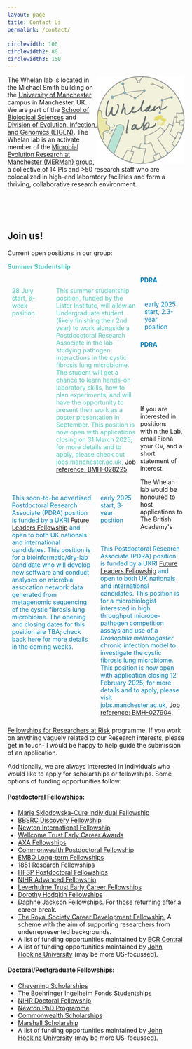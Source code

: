 ```yaml
---
layout: page
title: Contact Us
permalink: /contact/

circlewidth: 100
circlewidth2: 80
circlewidth3: 150
---
```

<head>
<meta name="viewport" content="width=device-width, initial-scale=1">
<style>
* {
  box-sizing: border-box;
}
.col-containter {
  display: table;
  width: 100%;
}

/* Create three equal columns that floats next to each other */
.box1 {
  float: left;
  width: 25%;
  padding: 10px;
  /*height: 300px; /* Should be removed. Only for demonstration */
}
.box2 {
  float: left;
  width: 25%;
  padding: 10px;
}
.box3 {
  float: left;
  width: 50%;
  padding: 10px;

/* Clear floats after the columns */
.row:after {
  content: "";
  display: table;
  clear: both;
}
</style>
</head>


<div id="content">
<img align="right" src="/assets/images/whelanlab-logo.png" alt="drawing" width="200"/>
The Whelan lab is located in the Michael Smith building on the <a href="https://www.manchester.ac.uk/">University of Manchester</a> campus in Manchester, UK. We are part of the <a href="https://www.staffnet.manchester.ac.uk/bmh/about-fbmh/our-structure/schools-and-divisions/sbs/">School of Biological Sciences</a> and <a href="https://www.staffnet.manchester.ac.uk/bmh/about-fbmh/our-structure/schools-and-divisions/sbs/evolution/">Division of Evolution, Infection, and Genomics (EIGEN)</a>. The Whelan lab is an activate member of the <a href="https://sites.manchester.ac.uk/merman/">Microbial Evolution Research at Manchester (MERMan) group</a>, a collective of 14 PIs and >50 research staff who are colocalized in high-end laboratory facilities and form a thriving, collaborative research environment.
<br>
<br>
<br>
<br>
<br>

<h2>Join us!</h2>
<p>Current open positions in our group:</p>
<div class="col-container">
  <div class="box1"><!-- style="background-color:#E8E495;">-->
    <p style="color:#53C8BD"><b>Summer Studentship</b></p>
  </div>
  <div class="box2">
    <p style="color:#53C8BD">28 July start, 6-week position</p>
  </div>
  <div class="box3">
  <p style="color:#53C8BD">This summer studentship position, funded by the Lister Institute, will allow an Undergraduate student (likely finishing their 2nd year) to work alongside a Postdocotoral Research Associate in the lab studying pathogen interactions in the cystic fibrosis lung microbiome. The student will get a chance to learn hands-on laboratory skills, how to plan experiments, and will have the opportunity to present their work as a poster presentation in September. This position is now open with applications closing on 31 March 2025; for more details and to apply, please check out jobs.manchester.ac.uk, <a href="https://www.jobs.manchester.ac.uk/Job/JobDetail?JobId=31764">Job reference: BMH-028225</a>.</p>
  </div>
<!-- #008CEE blue; #2CCDDB light blue; #E1D433 yellow -->
<!--</div>
<br>
<br>
<br>
<br>-->
<!--<div class="col-container">
  <div class="box1"> <!--style="background-color:#A6E1CD;">-->
    <!--<p style="color:#0080BA"><b>PDRA</b></p>
  </div>
  <div class="box2">
    <p style="color:#0080BA">autumn 2024 start, 2-year position</p>
  </div>
  <div class="box3">
    <p style="color:#0080BA">This Postdoctoral Research Associate (PDRA) position is funded by the Academy of Medical Sciences (AMS) <a href="https://acmedsci.ac.uk/grants-and-schemes/grant-schemes/springboard">Springboard award</a> in collaboration with <a href="https://www.mataresearch.com"> Alvaro Mata</a> and open to both UK nationals and international candidates. In this project, the PDRA will use a set of interdisciplinary techniques to establish a hydrogel biofilm model, which they will use to study microbe-pathogen interactions within the cystic fibrosis lung microbiome. This position is now open with applications closing on 20 November 2024; for more details and to apply, please check out jobs.manchester.ac.uk, <a href="https://www.jobs.manchester.ac.uk/Job/JobDetail?JobId=30837">Job reference: BMH-027285</a>.</p>
  </div>
</div>
<br>
<br>
<br>-->
<div class="col-container">
  <div class="box1"><!-- style="background-color:#A6E1CD;">-->
    <p style="color:#0080BA"><b>PDRA</b></p>
  </div>
  <div class="box2">
    <p style="color:#0080BA">early 2025 start, 2.3-year position</p>
  </div>
  <div class="box3">
    <p style="color:#0080BA">This soon-to-be advertised Postdoctoral Research Associate (PDRA) position is funded by a UKRI <a href="https://www.ukri.org/what-we-do/developing-people-and-skills/future-leaders-fellowships/">Future Leaders Fellowship</a> and open to both UK nationals and international candidates. This position is for a bioinformatic/dry-lab candidate who will develop new software and conduct analyses on microbial assocation network data generated from metagenomic sequencing of the cystic fibrosis lung microbiome. The opening and closing dates for this position are TBA; check back here for more details in the coming weeks.</p>
  </div>
</div>
<br>
<br>
<br>
<div class="col-container">
  <div class="box1">
    <p style="color:#0080BA"><b>PDRA</b></p>
  </div>
  <div class="box2">
    <p style="color:#0080BA">early 2025 start, 3-year position</p>
  </div>
  <div class="box3">
    <p style="color:#0080BA">This Postdoctoral Research Associate (PDRA) position is funded by a UKRI <a href="https://www.ukri.org/what-we-do/developing-people-and-skills/future-leaders-fellowships/">Future Leaders Fellowship</a> and open to both UK nationals and international candidates. This position is for a microbiologist interested in high throughput microbe-pathogen competition assays and use of a <i>Drosophila melanogaster</i> chronic infection model to investigate the cystic fibrosis lung microbiome. This position is now open with application closing 12 February 2025; for more details and to apply, please visit jobs.manchester.ac.uk, <a href="https://www.jobs.manchester.ac.uk/Job/JobDetail?isPreview=Yes&jobid=31433&advert=external">Job reference: BMH-027904</a>.</p>
  </div>
</div>
<br>
<br>
<br>
<!--<div class="col-container">
  <div class="box1">
    <p style="color:#008CEE"><b>PhD STUDENTSHIP</b></p>
  </div>
  <div class="box2">
     <p style="color:#008CEE">autumn 2025 start</p>
  </div>
  <div class="box3">
    <p style="color:#008CEE"><a href="https://research.manchester.ac.uk/en/persons/michael.brockhurst">Prof Mike Brockhurst</a> and I are seeking an individual with interest and/or experience in bioinformatics and microbiology to apply for a <a href="https://www.bmh.manchester.ac.uk/study/research/funding-fees/funded-programmes/bicentenary-studentships/">University of Manchester Bicentenary PhD studentship</a> entitled <i>"Understanding the evolution of transmissibility in bacterial pathogens"</i>. In this project, the student will use pangenomics, phylogenetics, and evolutionary analyses to investigate how trasmissible strains of <i>Pseudomonas aeruginosa</i> adapt to the host and whether this adaptation is associated with evolutionary trade-offs. For more information and to apply, please visit <a href="https://www.findaphd.com/phds/project/bicentenary-understanding-the-evolution-of-transmissibility-in-bacterial-pathogens/?p178747">findaphd.com</a>. Application deadline: 10 January 2025.</p>
  </div>
</div>
<br>
<br>
<br>-->
<!--<div class="col-container">
  <div class="box1">
    <p style="color:#008CEE"><b>PhD STUDENTSHIP </b></p>
  </div>
  <div class="box2">
     <p style="color:#008CEE">flexible start date</p>
  </div>
  <div class="box3">
    <p style="color:#008CEE"> We are always interested in hearing from students who are interested in self-funding their PhD studies. The specific research topic and area of interest can be discussed together; however, at the moment we have a bioinformatic-based self-funded PhD studentship project advertised focussed on investigating antimicrobial resistance mechanisms and transmission ability via their genetic associations. In this project, supervised with <a href="https://dannagifford.com">Dr Danna Gifford</a>, the student will use pangenomic and phylogenetic analyses to investigate the genetic associations between known antimicrobial resistance genes and other genetic elements (genes, mutations etc.) within the bacterial genome. For more information and to apply, please visit <a href="https://www.findaphd.com/phds/project/understanding-antimicrobial-resistance-mechanisms-and-transmission-ability-via-their-genetic-associations/?p183237">the findaphd.com advert</a>. There is no fixed application deadline for this studentship. </p>
    <!--<p style="color:#008CEE">As part of the BBSRC North West Doctoral (NWD) Programme in Bioscience <a href="https://www.liverpool.ac.uk/people/jo-fothergill">Prof Jo Fothergill</a>, <a href="https://research.manchester.ac.uk/en/persons/michael.brockhurst">Prof Mike Brockhurst</a>, and I are encouraging applications for a PhD studentship entitled <i>"Understanding how commensal bacteria modulate the virulence of Pseudomonas aeruginosa"</i>. This project is a lab-based project - with some bioinformatic work - that aims to understand how microbes can interact with <i>Pseudomonas aeruginosa</i> to change its pathogenecity. One way that the student will use to explore these questions is via use of a <i>Drosophila melanogaster</i> chronic infection model.  Experience with traditional microbial techniques and/or working with <i>Drosophila melanogaster</i> is an assest. For more information and to apply, please visit <a href="https://www.bmh.manchester.ac.uk/study/research/funding-fees/funded-programmes/bbsrc-nwdp/projects/">the NWD webpage</a> and <a href="https://www.findaphd.com/phds/project/bbsrc-nwd-understanding-how-commensal-bacteria-modulate-the-virulence-of-pseudomonas-aeruginosa/?p180407">findaphd.com</a>. Application deadline: 31 January 2025. </p>-->
  <!--</div>-->
<!--</div>-->
<br>
<br>
<br>
<!--<div class="col-container">
  <div class="box1">
    <p style="color:#008CEE"><b>PhD STUDENTSHIP </b></p>
  </div>
  <div class="box2">
     <p style="color:#008CEE">autumn 2025 start</p>
  </div>
  <div class="box3">
    <p style="color:#008CEE">Funded as part of the Cystic Fibrosis Trust Innovation Hub <a href="https://cf-pulse.com">(CF-PULSE)</a> recently awarded to Prof. Alex Horsley and team, <a href="https://research.manchester.ac.uk/en/persons/michael.brockhurst">Prof Mike Brockhurst</a>, and I are seeking applications for a PhD studentship entitled <i>"Ecological and evolutionary strain-level dynamics of key pathogens in the cystic fibrosis lung microbiome."</i>. This is a lab-based project - with some bioinformatic work - that aims to understand the ecological and evolutionary changes in the lung microbiome that occur during pulmonary exacerbation. In this project, the student will culture sputum samples in collaboration with our clinical colleagues, and isolate a large number of strains in order to produce a CF strain biobank. Then, the student will use our robots/other equipment to conduct high-throughput phenomic assays (e.g., for antimicrobial resistance, secondary metabolite production, swimming, swarming etc.) to quantify evolutionary changes over the course of exacerbation. Finally, we will use genomics to identify the accessory gene content of each organism's pangenome. For more information and information on how to apply, please visit <a href="https://www.findaphd.com/phds/project/ecological-and-evolutionary-strain-level-dynamics-of-key-pathogens-in-the-cystic-fibrosis-lung-microbiome/?p181485">findaphd.com</a>. Please note that this opportunity if only open to UK/home-funded students. Application deadline: 28 February 2025. </p>
  </div>
</div>
<br>
<br>
<br>
<br>-->
<p>If you are interested in positions within the Lab, email Fiona your CV, and a short statement of interest.</p>


<p>The Whelan lab would be honoured to host applications to The British Academy's <a href="https://www.thebritishacademy.ac.uk/news/the-british-academy-and-the-council-for-at-risk-academics-announce-new-fellowships-for-researchers-at-risk/">Fellowships for Researchers at Risk</a> programme. If you work on anything vaguely related to our Research interests, please get in touch- I would be happy to help guide the submission of an application.</p>

<p>Additionally, we are always interested in individuals who would like to apply for scholarships or fellowships. Some options of funding opportunities follow:</p>

<h4>Postdoctoral Fellowships:</h4>
<ul>
  <li><a href="https://ec.europa.eu/info/funding-tenders/opportunities/portal/screen/opportunities/topic-details/horizon-msca-2021-pf-01-01;callCode=null;freeTextSearchKeyword=;matchWholeText=true;typeCodes=0,1,2;statusCodes=31094501,31094502,31094503;programmePeriod=2021%20-%202027;programCcm2Id=43108390;programDivisionCode=43108473;focusAreaCode=null;destination=null;mission=null;geographicalZonesCode=null;programmeDivisionProspect=null;startDateLte=null;startDateGte=null;crossCuttingPriorityCode=null;cpvCode=null;performanceOfDelivery=null;sortQuery=sortStatus;orderBy=asc;onlyTenders=false;topicListKey=topicSearchTablePageState">Marie Sklodowska-Cure Individual Fellowship</a></li>
  <li><a href="https://www.ukri.org/opportunity/bbsrc-discovery-fellowships-2022/?utm_medium=email&utm_source=govdelivery">BBSRC Discovery Fellowship</a></li>
  <li><a href="https://royalsociety.org/grants-schemes-awards/grants/newton-international/">Newton International Fellowship</a></li>
  <li><a href="https://wellcome.org/grant-funding/schemes/early-career-awards">Wellcome Trust Early Career Awards</a></li>
  <li><a href="https://www.axa-research.org/en/page/AXA-Fellowships">AXA Fellowships</a></li>
  <li><a href="https://cscuk.fcdo.gov.uk/scholarships/commonwealth-professional-fellowships/">Commonwealth Postdoctoral Fellowship</a></li>
  <li><a href="https://www.embo.org/funding/fellowships-grants-and-career-support/postdoctoral-fellowships/">EMBO Long-term Fellowships</a></li>
  <li><a href="https://royalcommission1851.org/fellowships/research-fellowships">1851 Research Fellowships</a></li>
  <li><a href="https://www.hfsp.org/funding/hfsp-funding/postdoctoral-fellowships">HFSP Postdoctoral Fellowships</a></li>
  <li><a href="https://www.nihr.ac.uk/explore-nihr/academy-programmes/fellowship-programme.htm#three">NIHR Advanced Fellowship</a></li>
  <li><a href="https://www.leverhulme.ac.uk/early-career-fellowships">Leverhulme Trust Early Career Fellowships</a></li>
  <li><a href="https://royalsociety.org/grants-schemes-awards/grants/dorothy-hodgkin-fellowship/">Dorothy Hodgkin Fellowships</a></li>
  <li><a href="https://www.ukri.org/opportunity/daphne-jackson-fellowship/">Daphne Jackson Fellowships.</a> For those returning after a career break.</li>
  <li><a href="https://royalsociety.org/grants-schemes-awards/grants/career-development-fellowship/">The Royal Society Career Development Fellowship.</a> A scheme with the aim of supporting researchers from underrepresented backgrounds.</li>
  <li>A list of funding opportunities maintained by <a href="https://ecrcentral.org/fundings">ECR Central</a></li>
  <li>A list of funding opportunities maintained by <a href="https://research.jhu.edu/rdt/funding-opportunities/postdoctoral/">John Hopkins University</a> (may be more US-focussed).</li>
</ul>

<h4>Doctoral/Postgraduate Fellowships:</h4>
<ul>
  <li><a href="https://www.chevening.org/">Chevening Scholarships</a></li>
  <li><a href="https://www.bifonds.de/fellowships-grants/phd-fellowships/who-can-apply-phd.html">The Boehringer Ingelheim Fonds Studentships</a></li>
  <li><a href="https://www.nihr.ac.uk/explore-nihr/academy-programmes/fellowship-programme.htm#two">NIHR Doctoral Fellowship</a></li>
  <li><a href="https://www.britishcouncil.org/education/he-science/newton-fund/phd-programme">Newton PhD Programme</a></li>
  <li><a href="https://study-uk.britishcouncil.org/scholarships-funding/commonwealth-scholarships">Commonwealth Scholarships</a></li>
  <li><a href="https://www.marshallscholarship.org/apply">Marshall Scholarship</a></li>
  <li>A list of funding opportunities maintained by <a href="https://research.jhu.edu/rdt/funding-opportunities/graduate/">John Hopkins University</a> (may be more US-focussed).</li>
</ul>
